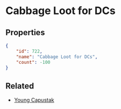 # Cabbage Loot for DCs

<no description available>

## Properties

```json
{
    "id": 722,
    "name": "Cabbage Loot for DCs",
    "count": -100
}
```

## Related

- [Young Capustak](../items/20674-young-capustak.md)

